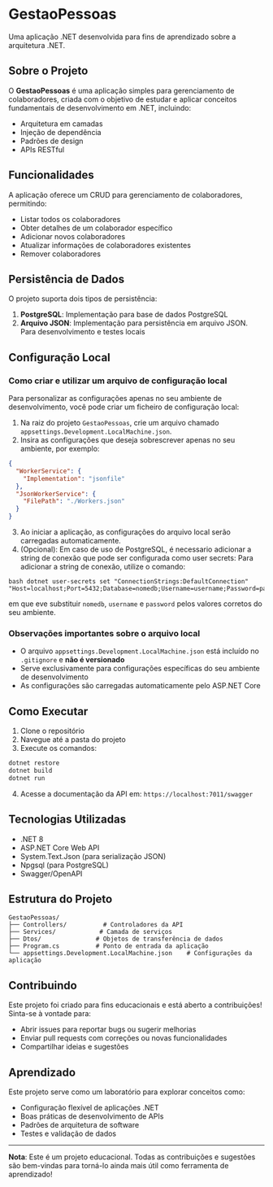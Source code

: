 # GestaoPessoas

Uma aplicação .NET desenvolvida para fins de aprendizado sobre a arquitetura .NET.

## Sobre o Projeto

O **GestaoPessoas** é uma aplicação simples para gerenciamento de colaboradores, criada com o objetivo de estudar e aplicar conceitos fundamentais de desenvolvimento em .NET, incluindo:

- Arquitetura em camadas
- Injeção de dependência
- Padrões de design
- APIs RESTful

## Funcionalidades

A aplicação oferece um CRUD para gerenciamento de colaboradores, permitindo:

- Listar todos os colaboradores
- Obter detalhes de um colaborador específico
- Adicionar novos colaboradores
- Atualizar informações de colaboradores existentes
- Remover colaboradores

## Persistência de Dados

O projeto suporta dois tipos de persistência:

1. **PostgreSQL**: Implementação para base de dados PostgreSQL
2. **Arquivo JSON**: Implementação para persistência em arquivo JSON. Para desenvolvimento e testes locais

## Configuração Local

### Como criar e utilizar um arquivo de configuração local

Para personalizar as configurações apenas no seu ambiente de desenvolvimento, você pode criar um ficheiro de configuração local:

1. Na raiz do projeto `GestaoPessoas`, crie um arquivo chamado `appsettings.Development.LocalMachine.json`.
2. Insira as configurações que deseja sobrescrever apenas no seu ambiente, por exemplo:

```json
{
  "WorkerService": {
    "Implementation": "jsonfile"
  },
  "JsonWorkerService": {
    "FilePath": "./Workers.json"
  }
}
```

3. Ao iniciar a aplicação, as configurações do arquivo local serão carregadas automaticamente.
4. (Opcional): Em caso de uso de PostgreSQL, é necessario adicionar a string de conexão que pode ser configurada como user secrets:
   Para adicionar a string de conexão, utilize o comando:
 ```
 bash dotnet user-secrets set "ConnectionStrings:DefaultConnection" "Host=localhost;Port=5432;Database=nomedb;Username=username;Password=password"
 ```

 em que eve substituir `nomedb`, `username` e `password` pelos valores corretos do seu ambiente.

### Observações importantes sobre o arquivo local

- O arquivo `appsettings.Development.LocalMachine.json` está incluído no `.gitignore` e **não é versionado**
- Serve exclusivamente para configurações específicas do seu ambiente de desenvolvimento
- As configurações são carregadas automaticamente pelo ASP.NET Core

## Como Executar

1. Clone o repositório
2. Navegue até a pasta do projeto
3. Execute os comandos:

```bash
dotnet restore
dotnet build
dotnet run
```

4. Acesse a documentação da API em: `https://localhost:7011/swagger`

## Tecnologias Utilizadas

- .NET 8
- ASP.NET Core Web API
- System.Text.Json (para serialização JSON)
- Npgsql (para PostgreSQL)
- Swagger/OpenAPI

## Estrutura do Projeto

```
GestaoPessoas/
├── Controllers/          # Controladores da API
├── Services/            # Camada de serviços
├── Dtos/               # Objetos de transferência de dados
├── Program.cs          # Ponto de entrada da aplicação
└── appsettings.Development.LocalMachine.json    # Configurações da aplicação
```

## Contribuindo

Este projeto foi criado para fins educacionais e está aberto a contribuições! Sinta-se à vontade para:

- Abrir issues para reportar bugs ou sugerir melhorias
- Enviar pull requests com correções ou novas funcionalidades
- Compartilhar ideias e sugestões

## Aprendizado

Este projeto serve como um laboratório para explorar conceitos como:

- Configuração flexível de aplicações .NET
- Boas práticas de desenvolvimento de APIs
- Padrões de arquitetura de software
- Testes e validação de dados

---

**Nota**: Este é um projeto educacional. Todas as contribuições e sugestões são bem-vindas para torná-lo ainda mais útil como ferramenta de aprendizado!